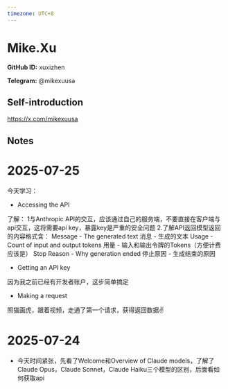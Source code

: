 ```yaml
---
timezone: UTC+8
---
```


# Mike.Xu

**GitHub ID:** xuxizhen

**Telegram:** @mikexuusa

## Self-introduction

https://x.com/mikexuusa

## Notes

<!-- Content_START -->
# 2025-07-25

今天学习：
- Accessing the API

了解：
1与Anthropic API的交互，应该通过自己的服务端，不要直接在客户端与api交互，这将需要api key，暴露key是严重的安全问题
2.了解API返回模型返回的内容格式含：
Message - The generated text
消息 - 生成的文本
Usage - Count of input and output tokens
用量 - 输入和输出令牌的Tokens（方便计费应该是）
Stop Reason - Why generation ended
停止原因 - 生成结束的原因

- Getting an API key

因为我之前已经有开发者账户，这步简单搞定

- Making a request

照猫画虎，跟着视频，走通了第一个请求，获得返回数据✌️

# 2025-07-24

- 今天时间紧张，先看了Welcome和Overview of Claude models，了解了Claude Opus，Claude Sonnet，Claude Haiku三个模型的区别，后面看如何获取api
<!-- Content_END -->
